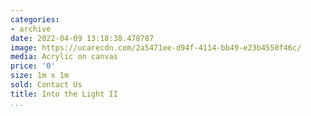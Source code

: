 ```yaml
---
categories:
- archive
date: 2022-04-09 13:18:38.478787
image: https://ucarecdn.com/2a5471ee-d94f-4114-bb49-e23b4550f46c/
media: Acrylic on canvas
price: '0'
size: 1m x 1m
sold: Contact Us
title: Into the Light II
...
```

